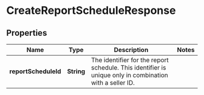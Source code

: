 # CreateReportScheduleResponse

## Properties
Name | Type | Description | Notes
------------ | ------------- | ------------- | -------------
**reportScheduleId** | **String** | The identifier for the report schedule. This identifier is unique only in combination with a seller ID. | 
